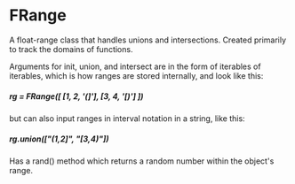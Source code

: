 # FRange

A float-range class that handles unions and intersections. Created primarily to 
track the domains of functions.

Arguments for init, union, and intersect are in the form of iterables of iterables, which is how ranges are stored internally, and look like this:  
##### rg = FRange(\[ \[1, 2, '(]'], \[3, 4, '\[)'] ]) 
but can also input ranges in interval notation in a string, like this:   
##### rg.union(\["(1,2]", "\[3,4)"])

Has a rand() method which returns a random number within the object's range.
